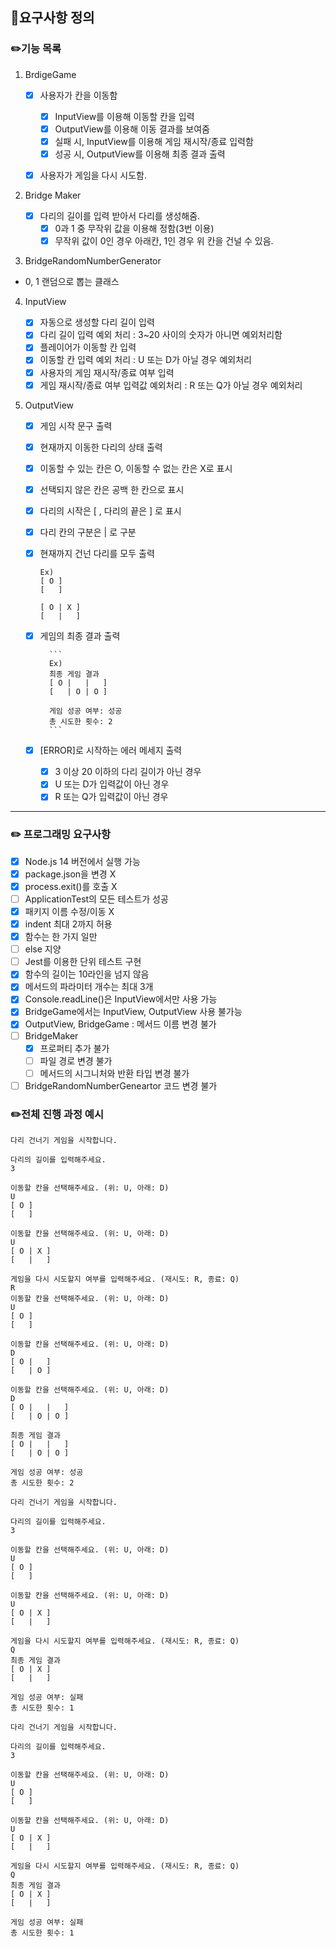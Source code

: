 ## :file_folder:요구사항 정의

### :pencil2:기능 목록

1.  BrdigeGame

    - [x] 사용자가 칸을 이동함

      - [x] InputView를 이용해 이동할 칸을 입력
      - [x] OutputView를 이용해 이동 결과를 보여줌
      - [x] 실패 시, InputView를 이용해 게임 재시작/종료 입력함
      - [x] 성공 시, OutputView를 이용해 최종 결과 출력

    - [x] 사용자가 게임을 다시 시도함.

2.  Bridge Maker

    - [x] 다리의 길이를 입력 받아서 다리를 생성해줌.
      - [x] 0과 1 중 무작위 값을 이용해 정함(3번 이용)
      - [x] 무작위 값이 0인 경우 아래칸, 1인 경우 위 칸을 건널 수 있음.

3.  BridgeRandomNumberGenerator

- 0, 1 랜덤으로 뽑는 클래스

4.  InputView

    - [x] 자동으로 생성할 다리 길이 입력
    - [x] 다리 길이 입력 예외 처리 : 3~20 사이의 숫자가 아니면 예외처리함
    - [x] 플레이어가 이동할 칸 입력
    - [x] 이동할 칸 입력 예외 처리 : U 또는 D가 아닐 경우 예외처리
    - [x] 사용자의 게임 재시작/종료 여부 입력
    - [x] 게임 재시작/종료 여부 입력값 예외처리 : R 또는 Q가 아닐 경우 예외처리

5.  OutputView

    - [x] 게임 시작 문구 출력
    - [x] 현재까지 이동한 다리의 상태 출력

    - [x] 이동할 수 있는 칸은 O, 이동할 수 없는 칸은 X로 표시
    - [x] 선택되지 않은 칸은 공백 한 칸으로 표시
    - [x] 다리의 시작은 [ , 다리의 끝은 ] 로 표시
    - [x] 다리 칸의 구분은 | 로 구분
    - [x] 현재까지 건넌 다리를 모두 출력

      ```
      Ex)
      [ O ]
      [   ]

      [ O | X ]
      [   |   ]
      ```

    - [x] 게임의 최종 결과 출력

            ```
            Ex)
            최종 게임 결과
            [ O |   |   ]
            [   | O | O ]

            게임 성공 여부: 성공
            총 시도한 횟수: 2
            ```

    - [x] [ERROR]로 시작하는 에러 메세지 출력
      - [x] 3 이상 20 이하의 다리 길이가 아닌 경우
      - [x] U 또는 D가 입력값이 아닌 경우
      - [x] R 또는 Q가 입력값이 아닌 경우

---

### :pencil2: 프로그래밍 요구사항

- [x] Node.js 14 버전에서 실행 가능
- [x] package.json을 변경 X
- [x] process.exit()를 호출 X
- [ ] ApplicationTest의 모든 테스트가 성공
- [x] 패키지 이름 수정/이동 X
- [x] indent 최대 2까지 허용
- [x] 함수는 한 가지 일만
- [ ] else 지양
- [ ] Jest를 이용한 단위 테스트 구현
- [x] 함수의 길이는 10라인을 넘지 않음
- [x] 메서드의 파라미터 개수는 최대 3개
- [x] Console.readLine()은 InputView에서만 사용 가능
- [x] BridgeGame에서는 InputView, OutputView 사용 불가능
- [x] OutputView, BridgeGame : 메서드 이름 변경 불가
- [ ] BridgeMaker
  - [x] 프로퍼티 추가 불가
  - [ ] 파일 경로 변경 불가
  - [ ] 메서드의 시그니처와 반환 타입 변경 불가
- [ ] BridgeRandomNumberGeneartor 코드 변경 불가

### :pencil2:전체 진행 과정 예시

```
다리 건너기 게임을 시작합니다.

다리의 길이를 입력해주세요.
3

이동할 칸을 선택해주세요. (위: U, 아래: D)
U
[ O ]
[   ]

이동할 칸을 선택해주세요. (위: U, 아래: D)
U
[ O | X ]
[   |   ]

게임을 다시 시도할지 여부를 입력해주세요. (재시도: R, 종료: Q)
R
이동할 칸을 선택해주세요. (위: U, 아래: D)
U
[ O ]
[   ]

이동할 칸을 선택해주세요. (위: U, 아래: D)
D
[ O |   ]
[   | O ]

이동할 칸을 선택해주세요. (위: U, 아래: D)
D
[ O |   |   ]
[   | O | O ]

최종 게임 결과
[ O |   |   ]
[   | O | O ]

게임 성공 여부: 성공
총 시도한 횟수: 2
```

```
다리 건너기 게임을 시작합니다.

다리의 길이를 입력해주세요.
3

이동할 칸을 선택해주세요. (위: U, 아래: D)
U
[ O ]
[   ]

이동할 칸을 선택해주세요. (위: U, 아래: D)
U
[ O | X ]
[   |   ]

게임을 다시 시도할지 여부를 입력해주세요. (재시도: R, 종료: Q)
Q
최종 게임 결과
[ O | X ]
[   |   ]

게임 성공 여부: 실패
총 시도한 횟수: 1
```

```
다리 건너기 게임을 시작합니다.

다리의 길이를 입력해주세요.
3

이동할 칸을 선택해주세요. (위: U, 아래: D)
U
[ O ]
[   ]

이동할 칸을 선택해주세요. (위: U, 아래: D)
U
[ O | X ]
[   |   ]

게임을 다시 시도할지 여부를 입력해주세요. (재시도: R, 종료: Q)
Q
최종 게임 결과
[ O | X ]
[   |   ]

게임 성공 여부: 실패
총 시도한 횟수: 1
```

